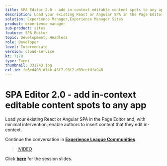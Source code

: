 ```yaml
---
title: SPA Editor 2.0 - add in-context editable content spots to any app
description: Load your existing React or Angular SPA in the Page Editor and, with minimal intervention, enable authors to insert content that they edit in-context. This session was delivered as part of Adobe Developers Live Content event.
solution: Experience Manager,Experience Manager Sites
product: experience manager
sub-product: sites
feature: SPA Editor
topic: Development, Headless
role: Developer
level: Intermediate
version: cloud-service
kt: 7178
type: Event
thumbnail: 331743.jpg
exl-id: fc6ed408-df4b-48f7-93f2-d93ccfdfa948
---
```


# SPA Editor 2.0 - add in-context editable content spots to any app 

Load your existing React or Angular SPA in the Page Editor and, with minimal intervention, enable authors to insert content that they edit in-context.

Continue the conversation in **[Experience League Communities](http://adobe.ly/36Yd3v6)**.

>[!VIDEO](https://video.tv.adobe.com/v/331743/?quality=12&learn=on&hidetitle=true)

Click **[here](/help/assets/spa-editor-2-0.pdf)** for the session slides.
